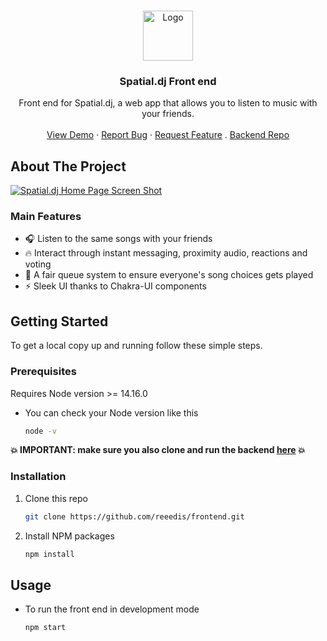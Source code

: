 <!--
THIS README TEMPLATE WAS ADAPTED FROM https://github.com/othneildrew/Best-README-Template
-->

<!-- PROJECT LOGO -->
<br />
<p align="center">
  <a href="https://github.com/reeedis">
    <img src="https://avatars.githubusercontent.com/u/83042272" alt="Logo" width="80" height="80">
  </a>

  <h3 align="center">Spatial.dj Front end</h3>

  <p align="center">
    Front end for Spatial.dj, a web app that allows you to listen to music with your friends.
    <br />
    <br />
    <a href="http://spatial.francochen.com/">View Demo</a>
    ·
    <a href="https://github.com/reeedis/frontend/issues">Report Bug</a>
    ·
    <a href="https://github.com/reeedis/frontend/issues">Request Feature</a>
    .
    <a href="https://github.com/reeedis/backend">Backend Repo</a>
  </p>
</p>


<!-- ABOUT THE PROJECT -->
## About The Project

[![Spatial.dj Home Page Screen Shot][product-screenshot]](http://spatial.francochen.com/)


### Main Features

* 🎧 Listen to the same songs with your friends
* 🔥 Interact through instant messaging, proximity audio, reactions and voting
* 💬 A fair queue system to ensure everyone's song choices gets played
* ⚡ Sleek UI thanks to Chakra-UI components


<!-- GETTING STARTED -->
## Getting Started

To get a local copy up and running follow these simple steps.

### Prerequisites

Requires Node version >= 14.16.0
* You can check your Node version like this
  ```sh
  node -v
  ```

**💥 IMPORTANT: make sure you also clone and run the backend [here](https://github.com/reeedis/backend) 💥**

### Installation

1. Clone this repo
   ```sh
   git clone https://github.com/reeedis/frontend.git
   ```
2. Install NPM packages
   ```sh
   npm install
   ```

<!-- USAGE EXAMPLES -->
## Usage

* To run the front end in development mode
  ```sh
  npm start
  ```

[product-screenshot]: https://raw.githubusercontent.com/KevinLu/kevinlu.github.io/master/img/Spatialdj_home.png
